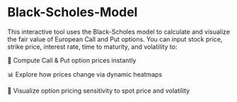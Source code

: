 # Black-Scholes-Model
This interactive tool uses the Black-Scholes model to calculate and visualize the fair value of European Call and Put options.
You can input stock price, strike price, interest rate, time to maturity, and volatility to:

🔢 Compute Call & Put option prices instantly

📊 Explore how prices change via dynamic heatmaps

🎯 Visualize option pricing sensitivity to spot price and volatility
